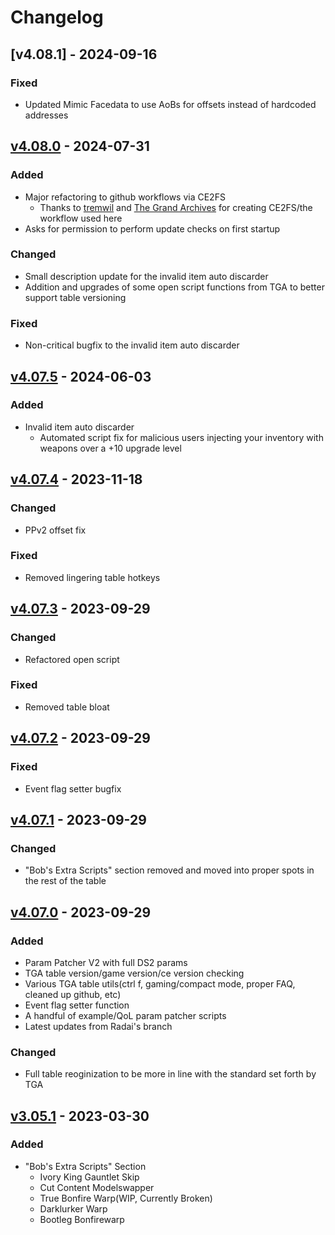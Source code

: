 # Changelog


## [v4.08.1] - 2024-09-16
### Fixed
  - Updated Mimic Facedata to use AoBs for offsets instead of hardcoded addresses

## [v4.08.0] - 2024-07-31
### Added
  - Major refactoring to github workflows via CE2FS
    - Thanks to [tremwil](https://github.com/tremwil) and [The Grand Archives](https://github.com/The-Grand-Archives) for creating CE2FS/the workflow used here
  - Asks for permission to perform update checks on first startup

### Changed
  - Small description update for the invalid item auto discarder
  - Addition and upgrades of some open script functions from TGA to better support table versioning

### Fixed
 - Non-critical bugfix to the invalid item auto discarder

## [v4.07.5] - 2024-06-03

### Added
  - Invalid item auto discarder
    - Automated script fix for malicious users injecting your inventory with weapons over a +10 upgrade level

## [v4.07.4] - 2023-11-18

### Changed
  - PPv2 offset fix

### Fixed
  - Removed lingering table hotkeys

## [v4.07.3] - 2023-09-29

### Changed
  - Refactored open script

### Fixed
  - Removed table bloat

## [v4.07.2] - 2023-09-29

### Fixed
  - Event flag setter bugfix

## [v4.07.1] - 2023-09-29

### Changed
  - "Bob's Extra Scripts" section removed and moved into proper spots in the rest of the table

## [v4.07.0] - 2023-09-29
### Added
 - Param Patcher V2 with full DS2 params
 - TGA table version/game version/ce version checking
 - Various TGA table utils(ctrl f, gaming/compact mode, proper FAQ, cleaned up github, etc)
 - Event flag setter function
 - A handful of example/QoL param patcher scripts
 - Latest updates from Radai's branch
### Changed
 - Full table reoginization to be more in line with the standard set forth by TGA

## [v3.05.1] - 2023-03-30
### Added
 - "Bob's Extra Scripts" Section
    - Ivory King Gauntlet Skip
    - Cut Content Modelswapper
    - True Bonfire Warp(WIP, Currently Broken)
    - Darklurker Warp
    - Bootleg Bonfirewarp 

[v4.08.0]: https://github.com/boblord14/Dark-Souls-2-SotFS-CT-Bob-Edition/compare/v4.7.5...v4.8.0
[v4.07.5]: https://github.com/boblord14/Dark-Souls-2-SotFS-CT-Bob-Edition/compare/v4.7.4...v4.7.5
[v4.07.4]: https://github.com/boblord14/Dark-Souls-2-SotFS-CT-Bob-Edition/compare/v4.7.3...v4.7.4
[v4.07.3]: https://github.com/boblord14/Dark-Souls-2-SotFS-CT-Bob-Edition/compare/v4.7.2...v4.7.3
[v4.07.2]: https://github.com/boblord14/Dark-Souls-2-SotFS-CT-Bob-Edition/compare/v4.7.1...v4.7.2
[v4.07.1]: https://github.com/boblord14/Dark-Souls-2-SotFS-CT-Bob-Edition/compare/v4.7.0...v4.7.1
[v4.07.0]: https://github.com/boblord14/Dark-Souls-2-SotFS-CT-Bob-Edition/compare/v3.5.1...v4.7.0
[v3.05.1]: https://github.com/boblord14/Dark-Souls-2-SotFS-CT-Bob-Edition/releases/tag/v3.5.1
